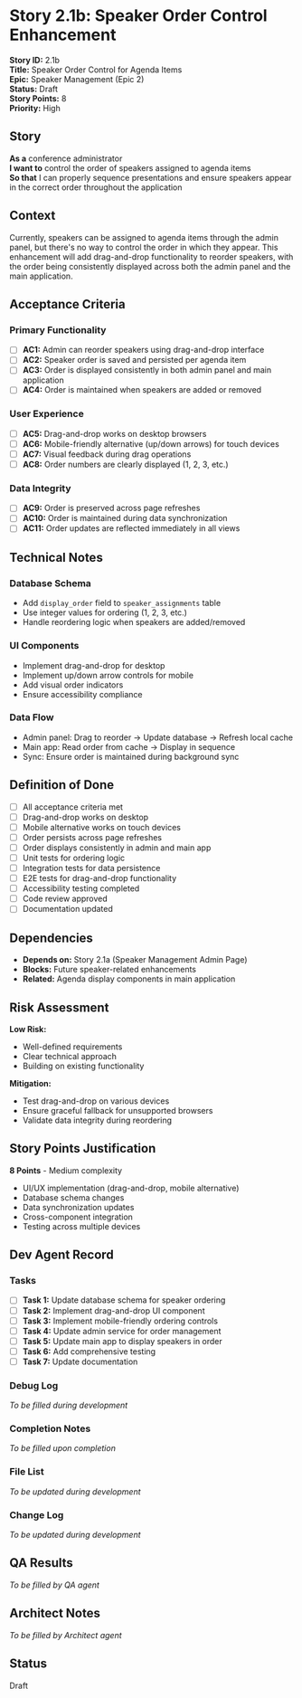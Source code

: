 # Story 2.1b: Speaker Order Control Enhancement

**Story ID:** 2.1b  
**Title:** Speaker Order Control for Agenda Items  
**Epic:** Speaker Management (Epic 2)  
**Status:** Draft  
**Story Points:** 8  
**Priority:** High  

## Story

**As a** conference administrator  
**I want to** control the order of speakers assigned to agenda items  
**So that** I can properly sequence presentations and ensure speakers appear in the correct order throughout the application  

## Context

Currently, speakers can be assigned to agenda items through the admin panel, but there's no way to control the order in which they appear. This enhancement will add drag-and-drop functionality to reorder speakers, with the order being consistently displayed across both the admin panel and the main application.

## Acceptance Criteria

### Primary Functionality
- [ ] **AC1:** Admin can reorder speakers using drag-and-drop interface
- [ ] **AC2:** Speaker order is saved and persisted per agenda item
- [ ] **AC3:** Order is displayed consistently in both admin panel and main application
- [ ] **AC4:** Order is maintained when speakers are added or removed

### User Experience
- [ ] **AC5:** Drag-and-drop works on desktop browsers
- [ ] **AC6:** Mobile-friendly alternative (up/down arrows) for touch devices
- [ ] **AC7:** Visual feedback during drag operations
- [ ] **AC8:** Order numbers are clearly displayed (1, 2, 3, etc.)

### Data Integrity
- [ ] **AC9:** Order is preserved across page refreshes
- [ ] **AC10:** Order is maintained during data synchronization
- [ ] **AC11:** Order updates are reflected immediately in all views

## Technical Notes

### Database Schema
- Add `display_order` field to `speaker_assignments` table
- Use integer values for ordering (1, 2, 3, etc.)
- Handle reordering logic when speakers are added/removed

### UI Components
- Implement drag-and-drop for desktop
- Implement up/down arrow controls for mobile
- Add visual order indicators
- Ensure accessibility compliance

### Data Flow
- Admin panel: Drag to reorder → Update database → Refresh local cache
- Main app: Read order from cache → Display in sequence
- Sync: Ensure order is maintained during background sync

## Definition of Done

- [ ] All acceptance criteria met
- [ ] Drag-and-drop works on desktop
- [ ] Mobile alternative works on touch devices
- [ ] Order persists across page refreshes
- [ ] Order displays consistently in admin and main app
- [ ] Unit tests for ordering logic
- [ ] Integration tests for data persistence
- [ ] E2E tests for drag-and-drop functionality
- [ ] Accessibility testing completed
- [ ] Code review approved
- [ ] Documentation updated

## Dependencies

- **Depends on:** Story 2.1a (Speaker Management Admin Page)
- **Blocks:** Future speaker-related enhancements
- **Related:** Agenda display components in main application

## Risk Assessment

**Low Risk:**
- Well-defined requirements
- Clear technical approach
- Building on existing functionality

**Mitigation:**
- Test drag-and-drop on various devices
- Ensure graceful fallback for unsupported browsers
- Validate data integrity during reordering

## Story Points Justification

**8 Points** - Medium complexity
- UI/UX implementation (drag-and-drop, mobile alternative)
- Database schema changes
- Data synchronization updates
- Cross-component integration
- Testing across multiple devices

## Dev Agent Record

### Tasks
- [ ] **Task 1:** Update database schema for speaker ordering
- [ ] **Task 2:** Implement drag-and-drop UI component
- [ ] **Task 3:** Implement mobile-friendly ordering controls
- [ ] **Task 4:** Update admin service for order management
- [ ] **Task 5:** Update main app to display speakers in order
- [ ] **Task 6:** Add comprehensive testing
- [ ] **Task 7:** Update documentation

### Debug Log
*To be filled during development*

### Completion Notes
*To be filled upon completion*

### File List
*To be updated during development*

### Change Log
*To be updated during development*

## QA Results

*To be filled by QA agent*

## Architect Notes

*To be filled by Architect agent*

## Status
Draft
